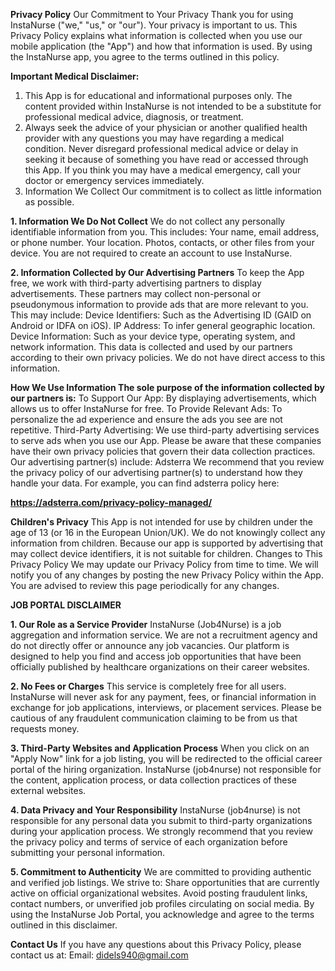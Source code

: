 **Privacy Policy**
Our Commitment to Your Privacy
Thank you for using InstaNurse ("we," "us," or "our"). Your privacy is important to us. This Privacy Policy explains what information is collected when you use our mobile application (the "App") and how that information is used. By using the InstaNurse app, you agree to the terms outlined in this policy.

**Important Medical Disclaimer:**
1. This App is for educational and informational purposes only. The content provided within InstaNurse is not intended to be a substitute for professional medical advice, diagnosis, or treatment.
2. Always seek the advice of your physician or another qualified health provider with any questions you may have regarding a medical condition. Never disregard professional medical advice or delay in seeking it because of something you have read or accessed through this App. If you think you may have a medical emergency, call your doctor or emergency services immediately.
3. Information We Collect Our commitment is to collect as little information as possible.

**1. Information We Do Not Collect**
We do not collect any personally identifiable information from you. This includes: Your name, email address, or phone number. Your location. Photos, contacts, or other files from your device.
You are not required to create an account to use InstaNurse.

**2. Information Collected by Our Advertising Partners**
To keep the App free, we work with third-party advertising partners to display advertisements.
These partners may collect non-personal or pseudonymous information to provide ads that are more relevant to you. This may include:
Device Identifiers: Such as the Advertising ID (GAID on Android or IDFA on iOS). IP Address: To infer general geographic location.
Device Information: Such as your device type, operating system, and network information.
This data is collected and used by our partners according to their own privacy policies. We do not have direct access to this information.

**How We Use Information The sole purpose of the information collected by our partners is:**
To Support Our App: By displaying advertisements, which allows us to offer InstaNurse for free.
To Provide Relevant Ads: To personalize the ad experience and ensure the ads you see are not repetitive.
Third-Party Advertising: We use third-party advertising services to serve ads when you use our App. Please be aware that these companies have their own privacy policies that govern their data collection practices.
Our advertising partner(s) include: Adsterra
We recommend that you review the privacy policy of our advertising partner(s) to understand
how they handle your data. For example, you can find adsterra policy here:

**https://adsterra.com/privacy-policy-managed/**

**Children's Privacy**
This App is not intended for use by children under the age of 13 (or 16 in the European Union/UK). We do not knowingly collect any information from children. Because our app is supported by advertising that may collect device identifiers, it is not suitable for children.
Changes to This Privacy Policy We may update our Privacy Policy from time to time. We will notify you of any changes by posting the new Privacy Policy within the App. You are advised to review this page periodically for any changes.


**JOB PORTAL DISCLAIMER**


**1. Our Role as a Service Provider**
InstaNurse (Job4Nurse) is a job aggregation and information service. We are not a recruitment agency and do not directly offer or announce any job vacancies. Our platform is designed to help you find and access job opportunities that have been officially published by healthcare organizations on their career websites.

**2. No Fees or Charges**
This service is completely free for all users. InstaNurse will never ask for any payment, fees, or financial information in exchange for job applications, interviews, or placement services. Please be cautious of any fraudulent communication claiming to be from us that requests money.

**3. Third-Party Websites and Application Process**
When you click on an "Apply Now" link for a job listing, you will be redirected to the official career portal of the hiring organization. InstaNurse (job4nurse) not responsible for the content, application process, or data collection practices of these external websites.

**4. Data Privacy and Your Responsibility**
InstaNurse (job4nurse) is not responsible for any personal data you submit to third-party organizations during your application process. We strongly recommend that you review the privacy policy and terms of service of each organization before submitting your personal information.

**5. Commitment to Authenticity**
We are committed to providing authentic and verified job listings. We strive to:
Share opportunities that are currently active on official organizational websites.
Avoid posting fraudulent links, contact numbers, or unverified job profiles circulating on social media.
By using the InstaNurse Job Portal, you acknowledge and agree to the terms outlined in this disclaimer.

**Contact Us**
If you have any questions about this Privacy Policy, please contact us at:
Email: didels940@gmail.com
